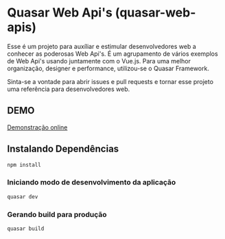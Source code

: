# Quasar Web Api's (quasar-web-apis)

Esse é um projeto para auxíliar e estimular desenvolvedores web a conhecer as poderosas Web Api's.
É um agrupamento de vários exemplos de Web Api's usando juntamente com o Vue.js.
Para uma melhor organização, designer e performance, utilizou-se o Quasar Framework.

Sinta-se a vontade para abrir issues e pull requests e tornar esse projeto uma referência para desenvolvedores web.

## DEMO
[Demonstração online](https://quasar-web-apis.surge.sh)
## Instalando Dependências
```bash
npm install
```

### Iniciando modo de desenvolvimento da aplicação
```bash
quasar dev
```

### Gerando build para produção
```bash
quasar build
```